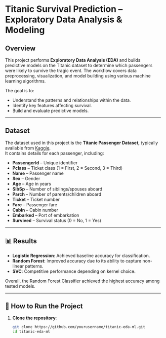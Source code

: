 # Titanic Survival Prediction – Exploratory Data Analysis & Modeling

## Overview
This project performs **Exploratory Data Analysis (EDA)** and builds predictive models on the Titanic dataset to determine which passengers were likely to survive the tragic event. The workflow covers data preprocessing, visualization, and model building using various machine learning algorithms.

The goal is to:
- Understand the patterns and relationships within the data.
- Identify key features affecting survival.
- Build and evaluate predictive models.

---

## Dataset
The dataset used in this project is the **Titanic Passenger Dataset**, typically available from [Kaggle](https://www.kaggle.com/c/titanic/data).  
It contains details for each passenger, including:
- **PassengerId** – Unique identifier
- **Pclass** – Ticket class (1 = First, 2 = Second, 3 = Third)
- **Name** – Passenger name
- **Sex** – Gender
- **Age** – Age in years
- **SibSp** – Number of siblings/spouses aboard
- **Parch** – Number of parents/children aboard
- **Ticket** – Ticket number
- **Fare** – Passenger fare
- **Cabin** – Cabin number
- **Embarked** – Port of embarkation
- **Survived** – Survival status (0 = No, 1 = Yes)

---

## 📊 Results
- **Logistic Regression**: Achieved baseline accuracy for classification.
- **Random Forest**: Improved accuracy due to its ability to capture non-linear patterns.
- **SVC**: Competitive performance depending on kernel choice.
  
Overall, the Random Forest Classifier achieved the highest accuracy among tested models.

---


## 🚀 How to Run the Project
1. **Clone the repository**:
   ```bash
   git clone https://github.com/yourusername/titanic-eda-ml.git
   cd titanic-eda-ml

